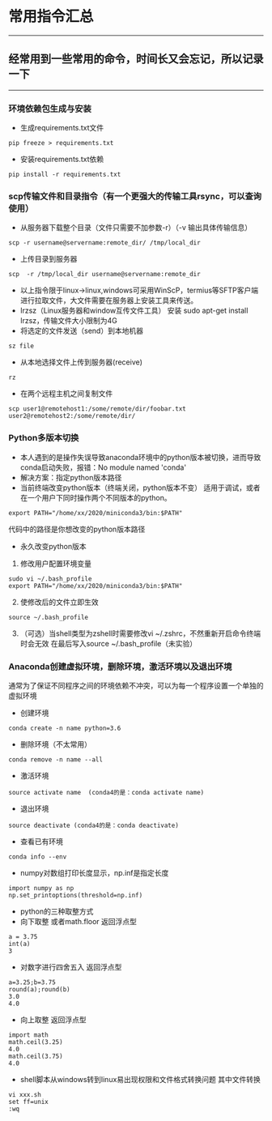 # 常用指令汇总
***
## 经常用到一些常用的命令，时间长又会忘记，所以记录一下
***
### 环境依赖包生成与安装
- 生成requirements.txt文件
```language
pip freeze > requirements.txt
```
- 安装requirements.txt依赖
```language
pip install -r requirements.txt
```

### scp传输文件和目录指令（有一个更强大的传输工具rsync，可以查询使用）
- 从服务器下载整个目录（文件只需要不加参数-r）（-v 输出具体传输信息）
```language
scp -r username@servername:remote_dir/ /tmp/local_dir 
```
- 上传目录到服务器
```language
scp  -r /tmp/local_dir username@servername:remote_dir
```
- 以上指令限于linux->linux,windows可采用WinScP，termius等SFTP客户端进行拉取文件，大文件需要在服务器上安装工具来传送。
- lrzsz（Linux服务器和window互传文件工具）
安装 sudo apt-get install lrzsz，传输文件大小限制为4G
- 将选定的文件发送（send）到本地机器
```language
sz file
```
- 从本地选择文件上传到服务器(receive)
```language
rz
```
- 在两个远程主机之间复制文件
```language
scp user1@remotehost1:/some/remote/dir/foobar.txt user2@remotehost2:/some/remote/dir/
```


### Python多版本切换
- 本人遇到的是操作失误导致anaconda环境中的python版本被切换，进而导致conda启动失败，报错：No module named 'conda'
- 解决方案：指定python版本路径
- 当前终端改变python版本（终端关闭，python版本不变）
适用于调试，或者在一个用户下同时操作两个不同版本的python。
```language
export PATH="/home/xx/2020/miniconda3/bin:$PATH"
```
代码中的路径是你想改变的python版本路径
- 永久改变python版本
1. 修改用户配置环境变量
```language
sudo vi ~/.bash_profile
export PATH="/home/xx/2020/miniconda3/bin:$PATH"
```
2. 使修改后的文件立即生效
```language
source ~/.bash_profile
```
3. （可选）当shell类型为zshell时需要修改vi ~/.zshrc，不然重新开启命令终端时会无效
在最后写入source ~/.bash_profile（未实验）

### Anaconda创建虚拟环境，删除环境，激活环境以及退出环境
通常为了保证不同程序之间的环境依赖不冲突，可以为每一个程序设置一个单独的虚拟环境
- 创建环境
```language
conda create -n name python=3.6 
```
- 删除环境（不太常用）
```language
conda remove -n name --all
```
- 激活环境
```language
source activate name  (conda4的是：conda activate name)
```
- 退出环境
```language
source deactivate (conda4的是：conda deactivate)
```
- 查看已有环境
```language
conda info --env
```

- numpy对数组打印长度显示，np.inf是指定长度
```language
import numpy as np
np.set_printoptions(threshold=np.inf)
```
- python的三种取整方式
- 向下取整 或者math.floor 返回浮点型
```language
a = 3.75
int(a)
3
```
- 对数字进行四舍五入 返回浮点型
```language
a=3.25;b=3.75
round(a);round(b)
3.0
4.0
```
- 向上取整 返回浮点型
```language
import math
math.ceil(3.25)
4.0
math.ceil(3.75)
4.0
```

- shell脚本从windows转到linux易出现权限和文件格式转换问题
其中文件转换
```language
vi xxx.sh
set ff=unix
:wq
```























